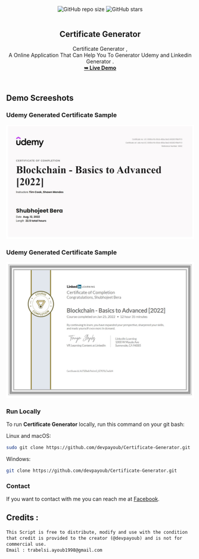 <div align="center">
  
  ![GitHub repo size](https://img.shields.io/github/repo-size/devpayoub/Certificate-Generator)
  ![GitHub stars](https://img.shields.io/github/stars/devpayoub/Certificate-Generator?style=social)
  <br />
  <br />

  <h2 align="center">Certificate Generator</h2>

  Certificate Generator ,<br /> A Online Application That Can Help You To Generator Udemy and Linkedin Generator .
    <br /><a href="https://certificate-generator.celebritytravel.net/"><strong>➥ Live Demo</strong></a>

</div>

<br />

## Demo Screeshots
### Udemy Generated Certificate Sample

![Desktop Demo](./img/ud.jpg "Desktop Demo")

### Udemy Generated Certificate Sample

![Desktop Demo](./img/lid.jpg "Desktop Demo")


### Run Locally

To run **Certificate Generator** locally, run this command on your git bash:

Linux and macOS:

```bash
sudo git clone https://github.com/devpayoub/Certificate-Generator.git
```

Windows:

```bash
git clone https://github.com/devpayoub/Certificate-Generator.git
```

### Contact

If you want to contact with me you can reach me at [Facebook](https://www.facebook.com/EminemTB).

## Credits :
```
This Script is free to distribute, modify and use with the condition that credit is provided to the creator (@devpayoub) and is not for commercial use.
Email : trabelsi.ayoub1998@gmail.com
```
